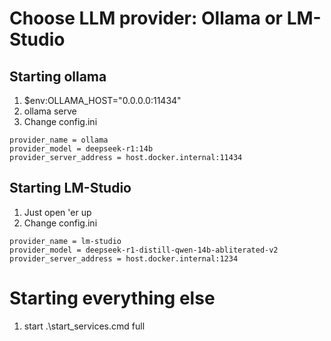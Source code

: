 # Choose LLM provider: Ollama or LM-Studio

## Starting ollama
1. $env:OLLAMA_HOST="0.0.0.0:11434"
2. ollama serve
3. Change config.ini

```
provider_name = ollama
provider_model = deepseek-r1:14b
provider_server_address = host.docker.internal:11434
```

## Starting LM-Studio
1. Just open 'er up
2. Change config.ini

```
provider_name = lm-studio
provider_model = deepseek-r1-distill-qwen-14b-abliterated-v2
provider_server_address = host.docker.internal:1234
```

# Starting everything else
1. start .\start_services.cmd full